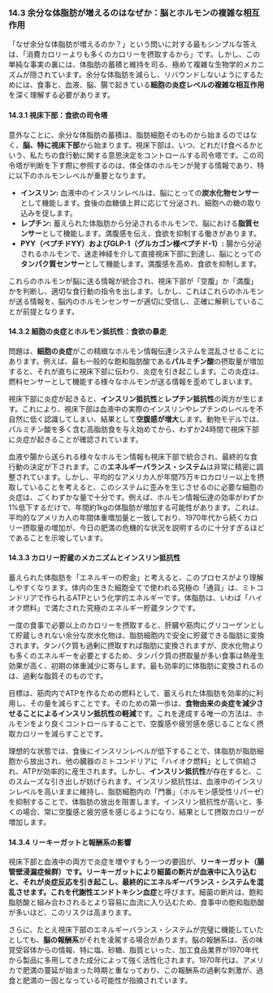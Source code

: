 ### 14.3 余分な体脂肪が増えるのはなぜか：脳とホルモンの複雑な相互作用

「なぜ余分な体脂肪が増えるのか？」という問いに対する最もシンプルな答えは、「消費カロリーよりも多くのカロリーを摂取するから」です。しかし、この単純な事実の裏には、体脂肪の蓄積と維持を司る、極めて複雑な生物学的メカニズムが隠されています。余分な体脂肪を減らし、リバウンドしないようにするためには、食事と、血液、脳、腸で起きている**細胞の炎症レベルの複雑な相互作用**を深く理解する必要があります。

#### 14.3.1 視床下部：食欲の司令塔

意外なことに、余分な体脂肪の蓄積は、脂肪細胞そのものから始まるのではなく、**脳、特に視床下部**から始まります。視床下部は、いつ、どれだけ食べるかという、私たちの食行動に関する意思決定をコントロールする司令塔です。この司令塔が判断を下す際に参照するのは、体全体のホルモンが発する情報であり、特に以下のホルモンレベルが重要となります。

*   **インスリン:** 血液中のインスリンレベルは、脳にとっての**炭水化物センサー**として機能します。食後の血糖値上昇に応じて分泌され、細胞への糖の取り込みを促します。
*   **レプチン:** 蓄えられた体脂肪から分泌されるホルモンで、脳における**脂質センサー**として機能します。満腹感を伝え、食欲を抑制する働きがあります。
*   **PYY（ペプチドYY）およびGLP-1（グルカゴン様ペプチド-1）:** 腸から分泌されるホルモンで、迷走神経を介して直接視床下部に到達し、脳にとっての**タンパク質センサー**として機能します。満腹感を高め、食欲を抑制します。

これらのホルモンが脳に送る情報が統合され、視床下部が「空腹」か「満腹」かを判断し、適切な食行動の指令を出します。しかし、これはこれらのホルモンが送る情報を、脳内のホルモンセンサーが適切に受信し、正確に解釈していることが前提となります。

#### 14.3.2 細胞の炎症とホルモン抵抗性：食欲の暴走

問題は、**細胞の炎症**がこの精緻なホルモン情報伝達システムを混乱させることにあります。例えば、最も一般的な飽和脂肪酸である**パルミチン酸**の摂取量が増加すると、それが直ちに視床下部に伝わり、炎症を引き起こします。この炎症は、燃料センサーとして機能する様々なホルモンが送る情報を歪めてしまいます。

視床下部に炎症が起きると、**インスリン抵抗性**と**レプチン抵抗性**の両方が生じます。これにより、視床下部は血液中の実際のインスリンやレプチンのレベルを不自然に低く認識してしまい、結果として**空腹感が増大**します。動物モデルでは、パルミチン酸を多く含む高脂肪食を与え始めてから、わずか24時間で視床下部に炎症が起きることが確認されています。

血液や腸から送られる様々なホルモン情報も視床下部で統合され、最終的な食行動の決定が下されます。この**エネルギーバランス・システム**は非常に精密に調整されています。しかし、平均的なアメリカ人が年間75万キロカロリー以上を摂取していることを考えると、このシステムに歪みを生じさせるのに必要な細胞の炎症は、ごくわずかな量で十分です。例えば、ホルモン情報伝達の効率がわずか1%低下するだけで、年間約1kgの体脂肪が増加する可能性があります。これは、平均的なアメリカ人の年間体重増加量と一致しており、1970年代から続くカロリー摂取量の増加が、今日の肥満の危機的な状況を説明するのに十分すぎるほどであることを示唆しています。

#### 14.3.3 カロリー貯蔵のメカニズムとインスリン抵抗性

蓄えられた体脂肪を「エネルギーの貯金」と考えると、このプロセスがより理解しやすくなります。体内の生きた細胞全てで使われる究極の「通貨」は、ミトコンドリアで作られるATPという化学的エネルギーです。体脂肪は、いわば「ハイオク燃料」で満たされた究極のエネルギー貯蔵タンクです。

一度の食事で必要以上のカロリーを摂取すると、肝臓や筋肉にグリコーゲンとして貯蔵しきれない余分な炭水化物は、脂肪細胞内で安全に貯蔵できる脂肪に変換されます。タンパク質も過剰に摂取すれば脂肪に変換されますが、炭水化物よりも多くのエネルギーを必要とするため、タンパク質の摂取量が多い食事は熱産生効果が高く、初期の体重減少に寄与します。最も効率的に体脂肪に変換されるのは、過剰な脂質そのものです。

目標は、筋肉内でATPを作るための燃料として、蓄えられた体脂肪を効率的に利用し、その量を減らすことです。そのための第一歩は、**食物由来の炎症を減少させることによるインスリン抵抗性の軽減**です。これを達成する唯一の方法は、ホルモンをより良くコントロールすることで、空腹感や疲労感を感じることなく摂取カロリーを減らすことです。

理想的な状態では、食後にインスリンレベルが低下することで、体脂肪が脂肪細胞から放出され、他の臓器のミトコンドリアに「ハイオク燃料」として供給され、ATPが効率的に産生されます。しかし、**インスリン抵抗性**が存在すると、このスムーズな引き出しが妨げられます。インスリン抵抗性は、血液中のインスリンレベルを高いままに維持し、脂肪細胞内の「門番」（ホルモン感受性リパーゼ）を抑制することで、体脂肪の放出を阻害します。インスリン抵抗性が高いと、多くの場合、常に空腹感と疲労感を感じるようになり、結果として摂取カロリーが増加します。

#### 14.3.4 リーキーガットと報酬系の影響

視床下部と血液中の両方で炎症を増やすもう一つの要因が、**リーキーガット（腸管壁浸漏症候群）**です。リーキーガットにより細菌の断片が血液中に入り込むと、それが炎症反応を引き起こし、最終的にエネルギーバランス・システムを混乱させます。これを**代謝性エンドトキシン血症**と呼びます。細菌の断片は、飽和脂肪酸と組み合わされるとより容易に血流に入り込むため、食事中の飽和脂肪酸が多いほど、このリスクは高まります。

さらに、たとえ視床下部のエネルギーバランス・システムが完璧に機能していたとしても、**脳の報酬系**がそれを凌駕する場合があります。脳の報酬系は、舌の味覚受容体からの情報、特に塩、砂糖、脂質といった、加工食品業界が1970年代から製品に多用してきた成分によって強く活性化されます。1970年代は、アメリカで肥満の蔓延が始まった時期と重なっており、この報酬系の過剰な刺激が、過食と肥満の一因となっている可能性が指摘されています。
